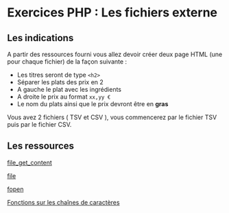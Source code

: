 # Exercices PHP : Les fichiers externe

## Les indications

A partir des ressources fourni vous allez devoir créer deux page HTML (une pour chaque fichier) de la façon suivante :

- Les titres seront de type `<h2>`
- Séparer les plats des prix en 2
- A gauche le plat avec les ingrédients
- A droite le prix au format `xx,yy €`
- Le nom du plats ainsi que le prix devront être en **gras**

Vous avez 2 fichiers ( TSV et CSV ), vous commencerez par le fichier TSV puis par le fichier CSV. 

## Les ressources
[file_get_content](https://www.php.net/manual/fr/function.file-get-contents)

[file](https://www.php.net/manual/en/function.file.php)

[fopen](https://www.php.net/manual/en/function.fopen.php)

[Fonctions sur les chaînes de caractères](https://www.php.net/manual/fr/ref.strings.php)